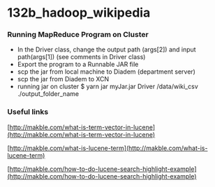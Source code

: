 # 132b_hadoop_wikipedia


### Running MapReduce Program on Cluster

* In the Driver class, change the output path (args[2]) and input path(args[1]) (see comments in Driver class)
* Export the program to a Runnable JAR file
* scp the jar from local machine to Diadem (department server)
* scp the jar from Diadem to XCN
* running jar on cluster
$ yarn jar myJar.jar Driver /data/wiki_csv ./output_folder_name

### Useful links

[http://makble.com/what-is-term-vector-in-lucene](http://makble.com/what-is-term-vector-in-lucene)

[http://makble.com/what-is-lucene-term](http://makble.com/what-is-lucene-term)

[http://makble.com/how-to-do-lucene-search-highlight-example](http://makble.com/how-to-do-lucene-search-highlight-example)
